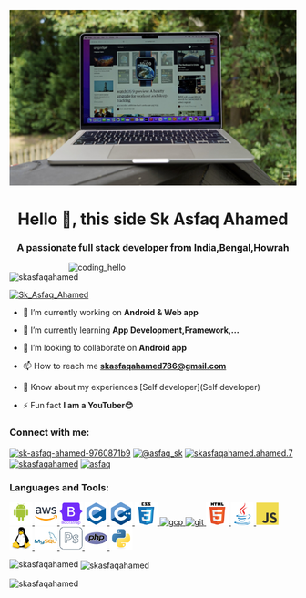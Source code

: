 <!---
SKASFAQAHAMED/SKASFAQAHAMED is a ✨ special ✨ repository because its `README.md` (this file) appears on your GitHub profile.
You can click the Preview link to take a look at your changes.
- 👋 Hi, I’m @SKASFAQAHAMED
- 👀 I’m interested in ...
- 🌱 I’m currently learning ...
- 💞️ I’m looking to collaborate on ...
- 📫 How to reach me ...
--->
![logo](https://github.com/SKASFAQAHAMED/SKASFAQAHAMED/blob/main/8f645890-0318-11ed-abe7-4a5445793bdd.jpeg)
<h1 align="center">Hello 👋, this side Sk Asfaq Ahamed</h1>
<h3 align="center">A passionate full stack developer from India,Bengal,Howrah</h3>

<img align="right" alt="coding_hello" width="400" src="[[[[[[https://www.google.co.in/url?sa=i&url=https%3A%2F%2Fgithub.com%2FVL-037&psig=AOvVaw2Xt2iXjTuP1rhmL8CNryI-&ust=1690789055980000&source=images&cd=vfe&opi=89978449&ved=0CBEQjRxqFwoTCJDkmpr2tYADFQAAAAAdAAAAABAp](https://camo.githubusercontent.com/d38048c04473ce7fbcdde5bb8eb4a9722b7cb630de5ab485967633759c21b534/68747470733a2f2f7777772e756e696167656e74732e636f6d2f6173736574732f696d616765732f736b7970652d73657373696f6e2e676966](https://camo.githubusercontent.com/d38048c04473ce7fbcdde5bb8eb4a9722b7cb630de5ab485967633759c21b534/68747470733a2f2f7777772e756e696167656e74732e636f6d2f6173736574732f696d616765732f736b7970652d73657373696f6e2e676966))](https://camo.githubusercontent.com/d38048c04473ce7fbcdde5bb8eb4a9722b7cb630de5ab485967633759c21b534/68747470733a2f2f7777772e756e696167656e74732e636f6d2f6173736574732f696d616765732f736b7970652d73657373696f6e2e676966)](https://www.google.co.in/url?sa=i&url=https%3A%2F%2Fdribbble.com%2Fshots%2F14032021-Programming-Animation&psig=AOvVaw2BXfi47VB6hsjDQOyB-heC&ust=1690789691521000&source=images&cd=vfe&opi=89978449&ved=0CBEQjRxqFwoTCPiKwsn4tYADFQAAAAAdAAAAABAE)](https://www.google.co.in/url?sa=i&url=https%3A%2F%2Fwww.lambdatest.com%2Fnewsletter%2Feditions%2Fissue24&psig=AOvVaw2Xt2iXjTuP1rhmL8CNryI-&ust=1690789055980000&source=images&cd=vfe&opi=89978449&ved=0CBEQjRxqGAoTCJDkmpr2tYADFQAAAAAdAAAAABCeAQ)](https://www.mastersoftwaresolutions.com/wp-content/uploads/2014/08/bnr-1.png)">

<p align="left"> <img src="https://komarev.com/ghpvc/?username=skasfaqahamed&label=Profile%20views&color=0e75b6&style=flat" alt="skasfaqahamed" /> </p>

<p align="left"> <a href="https://www.linkedin.com/in/sk-asfaq-ahamed-9760871b9" target="blank"><img src="https:![image](https://github.com/SKASFAQAHAMED/SKASFAQAHAMED/assets/92204267/3c1c6ed2-648a-4062-84a7-4320b148eeff)
//img.shields.io/twitter/follow/@asfaq_sk?logo=twitter&style=for-the-badge" alt="Sk_Asfaq_Ahamed" /></a> </p>

- 🔭 I’m currently working on **Android & Web app**

- 🌱 I’m currently learning **App Development,Framework,...**

- 👯 I’m looking to collaborate on **Android app**

- 📫 How to reach me **skasfaqahamed786@gmail.com**

- 📄 Know about my experiences [Self developer](Self developer)

- ⚡ Fun fact **I am a YouTuber😊**

<h3 align="left">Connect with me:</h3>
<p align="left">

<a href="https://linkedin.com/in/sk-asfaq-ahamed-9760871b9" target="blank"><img align="center" src="https://raw.githubusercontent.com/rahuldkjain/github-profile-readme-generator/master/src/images/icons/Social/linked-in-alt.svg" alt="sk-asfaq-ahamed-9760871b9" height="30" width="40" /></a>
<a href="https://twitter.com/@asfaq_sk" target="blank"><img align="center" src="https://raw.githubusercontent.com/rahuldkjain/github-profile-readme-generator/master/src/images/icons/Social/twitter.svg" alt="@asfaq_sk" height="30" width="40" /></a>
<a href="https://fb.com/skasfaqahamed.ahamed.7" target="blank"><img align="center" src="https://raw.githubusercontent.com/rahuldkjain/github-profile-readme-generator/master/src/images/icons/Social/facebook.svg" alt="skasfaqahamed.ahamed.7" height="30" width="40" /></a>
<a href="https://instagram.com/skasfaqahamed" target="blank"><img align="center" src="https://raw.githubusercontent.com/rahuldkjain/github-profile-readme-generator/master/src/images/icons/Social/instagram.svg" alt="skasfaqahamed" height="30" width="40" /></a>
<a href="https://www.youtube.com/@asfaq8797" target="blank"><img align="center" src="https://raw.githubusercontent.com/rahuldkjain/github-profile-readme-generator/master/src/images/icons/Social/youtube.svg" alt="asfaq" height="30" width="40" /></a>
</p>

<h3 align="left">Languages and Tools:</h3>
<p align="left"> <a href="https://developer.android.com" target="_blank" rel="noreferrer"> <img src="https://raw.githubusercontent.com/devicons/devicon/master/icons/android/android-original-wordmark.svg" alt="android" width="40" height="40"/> </a> <a href="https://aws.amazon.com" target="_blank" rel="noreferrer"> <img src="https://raw.githubusercontent.com/devicons/devicon/master/icons/amazonwebservices/amazonwebservices-original-wordmark.svg" alt="aws" width="40" height="40"/> </a> <a href="https://getbootstrap.com" target="_blank" rel="noreferrer"> <img src="https://raw.githubusercontent.com/devicons/devicon/master/icons/bootstrap/bootstrap-plain-wordmark.svg" alt="bootstrap" width="40" height="40"/> </a> <a href="https://www.cprogramming.com/" target="_blank" rel="noreferrer"> <img src="https://raw.githubusercontent.com/devicons/devicon/master/icons/c/c-original.svg" alt="c" width="40" height="40"/> </a> <a href="https://www.w3schools.com/cpp/" target="_blank" rel="noreferrer"> <img src="https://raw.githubusercontent.com/devicons/devicon/master/icons/cplusplus/cplusplus-original.svg" alt="cplusplus" width="40" height="40"/> </a> <a href="https://www.w3schools.com/css/" target="_blank" rel="noreferrer"> <img src="https://raw.githubusercontent.com/devicons/devicon/master/icons/css3/css3-original-wordmark.svg" alt="css3" width="40" height="40"/> </a> <a href="https://cloud.google.com" target="_blank" rel="noreferrer"> <img src="https://www.vectorlogo.zone/logos/google_cloud/google_cloud-icon.svg" alt="gcp" width="40" height="40"/> </a> <a href="https://git-scm.com/" target="_blank" rel="noreferrer"> <img src="https://www.vectorlogo.zone/logos/git-scm/git-scm-icon.svg" alt="git" width="40" height="40"/> </a> <a href="https://www.w3.org/html/" target="_blank" rel="noreferrer"> <img src="https://raw.githubusercontent.com/devicons/devicon/master/icons/html5/html5-original-wordmark.svg" alt="html5" width="40" height="40"/> </a> <a href="https://www.java.com" target="_blank" rel="noreferrer"> <img src="https://raw.githubusercontent.com/devicons/devicon/master/icons/java/java-original.svg" alt="java" width="40" height="40"/> </a> <a href="https://developer.mozilla.org/en-US/docs/Web/JavaScript" target="_blank" rel="noreferrer"> <img src="https://raw.githubusercontent.com/devicons/devicon/master/icons/javascript/javascript-original.svg" alt="javascript" width="40" height="40"/> </a> <a href="https://www.linux.org/" target="_blank" rel="noreferrer"> <img src="https://raw.githubusercontent.com/devicons/devicon/master/icons/linux/linux-original.svg" alt="linux" width="40" height="40"/> </a> <a href="https://www.mysql.com/" target="_blank" rel="noreferrer"> <img src="https://raw.githubusercontent.com/devicons/devicon/master/icons/mysql/mysql-original-wordmark.svg" alt="mysql" width="40" height="40"/> </a> <a href="https://www.photoshop.com/en" target="_blank" rel="noreferrer"> <img src="https://raw.githubusercontent.com/devicons/devicon/master/icons/photoshop/photoshop-line.svg" alt="photoshop" width="40" height="40"/> </a> <a href="https://www.php.net" target="_blank" rel="noreferrer"> <img src="https://raw.githubusercontent.com/devicons/devicon/master/icons/php/php-original.svg" alt="php" width="40" height="40"/> </a> <a href="https://www.python.org" target="_blank" rel="noreferrer"> <img src="https://raw.githubusercontent.com/devicons/devicon/master/icons/python/python-original.svg" alt="python" width="40" height="40"/> </a> </p>

<p><img align="left" src="https://github-readme-stats.vercel.app/api/top-langs?username=skasfaqahamed&show_icons=true&theme=dark&title_color=444444&text_color=7a7a7a&locale=en&layout=compact" alt="skasfaqahamed" /></p>

<p>&nbsp;<img align="center" src="https://github-readme-stats.vercel.app/api?username=skasfaqahamed&show_icons=true&locale=en" alt="skasfaqahamed" /></p>

<p><img align="center" src="https://github-readme-streak-stats.herokuapp.com/?user=skasfaqahamed&" alt="skasfaqahamed" /></p>
